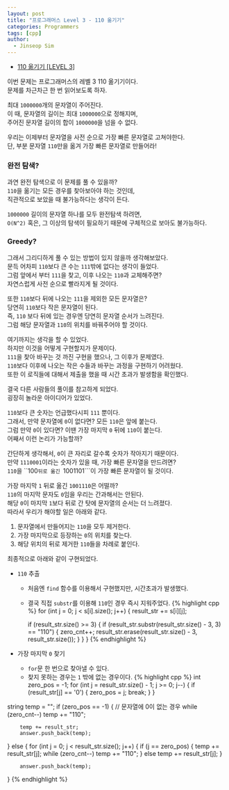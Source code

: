 ```yaml
---
layout: post
title: "프로그래머스 Level 3 - 110 옮기기"
categories: Programmers
tags: [cpp]
author:
  - Jinseop Sim
---
```

- [110 옮기기 [LEVEL 3]](https://school.programmers.co.kr/learn/courses/30/lessons/77886)

이번 문제는 프로그래머스의 레벨 3 110 옮기기이다.  
문제를 차근차근 한 번 읽어보도록 하자.  

최대 ```1000000```개의 문자열이 주어진다.  
이 때, 문자열의 길이는 최대 ```1000000```으로 정해지며,  
주어진 문자열 길이의 합이 ```1000000```을 넘을 수 없다.  

우리는 이제부터 문자열을 사전 순으로 가장 빠른 문자열로 고쳐야한다.  
단, 부분 문자열 ```110```만을 옮겨 가장 빠른 문자열로 만들어라!  

### 완전 탐색?  
과연 완전 탐색으로 이 문제를 풀 수 있을까?  
```110```을 옮기는 모든 경우를 찾아보아야 하는 것인데,  
직관적으로 보았을 때 불가능하다는 생각이 든다.  

```1000000``` 길이의 문자열 하나를 모두 완전탐색 하려면,  
```O(N^2)``` 혹은, 그 이상의 탐색이 필요하기 때문에 구체적으로 보아도 불가능하다.  

### Greedy?
그래서 그리디하게 풀 수 있는 방법이 있지 않을까 생각해보았다.  
문득 어차피 ```110```보다 큰 수는 ```111```밖에 없다는 생각이 들었다.  
그럼 앞에서 부터 ```111```을 찾고, 이후 나오는 ```110```과 교체해주면?  
자연스럽게 사전 순으로 빨라지게 될 것이다.  

또한 ```110```보다 뒤에 나오는 ```111```을 제외한 모든 문자열은?  
당연히 ```110```보다 작은 문자열이 된다.  
즉, ```110``` 보다 뒤에 있는 경우엔 당연히 문자열 순서가 느려진다.  
그럼 해당 문자열과 ```110```의 위치를 바꿔주어야 할 것이다.  

여기까지는 생각을 할 수 있었다.  
하지만 이것을 어떻게 구현할지가 문제이다.  
```111```을 찾아 바꾸는 것 까진 구현을 했으나, 그 이후가 문제였다.  
```110```보다 이후에 나오는 작은 수들과 바꾸는 과정을 구현하기 어려웠다.  
또한 이 로직들에 대해서 제출을 했을 때 시간 초과가 발생함을 확인했다.  

결국 다른 사람들의 풀이를 참고하게 되었다.  
굉장히 놀라운 아이디어가 있었다.  

```110```보다 큰 숫자는 언급했다시피 ```111``` 뿐이다.  
그래서, 만약 문자열에 ```0```이 없다면? 모든 ```110```은 앞에 붙는다.  
그럼 만약 ```0```이 있다면? 이땐 가장 마지막 ```0``` 뒤에 ```110```이 붙는다.  
어째서 이런 논리가 가능할까?  

간단하게 생각해서, ```0```이 큰 자리로 갈수록 숫자가 작아지기 때문이다.  
만약 ```1110001```이라는 숫자가 있을 때, 가장 빠른 문자열을 만드려면?  
```110```을 ``100```뒤로 옮긴 ```1001101```이 가장 빠른 문자열이 될 것이다.  

가장 마지막 ```1``` 뒤로 옮긴 ```1001110```은 어떨까?  
```110```의 마지막 문자도 ```0```임을 우리는 간과해서는 안된다.  
해당 ```0```이 마지막 ```1```보다 뒤로 간 탓에 문자열의 순서는 더 느려졌다.  
따라서 우리가 해야할 일은 아래와 같다.  

1. 문자열에서 만들어지는 ```110```을 모두 제거한다.
2. 가장 마지막으로 등장하는 ```0```의 위치를 찾는다.
3. 해당 위치의 뒤로 제거한 ```110```들을 차례로 붙인다.

최종적으로 아래와 같이 구현되었다.  
- ```110``` 추출
  - 처음엔 ```find``` 함수를 이용해서 구현했지만, 시간초과가 발생했다.
  - 결국 직접 ```substr```를 이용해 ```110```인 경우 즉시 지워주었다.
{% highlight cpp %}
for (int j = 0; j < s[i].size(); j++) {
    result_str += s[i][j];

    if (result_str.size() >= 3) {
      if (result_str.substr(result_str.size() - 3, 3) == "110") {
        zero_cnt++;
        result_str.erase(result_str.size() - 3, result_str.size());
      }
    }
  }
{% endhighlight %}  

- 가장 마지막 ```0``` 찾기
  - ```for```문 한 번으로 찾아낼 수 있다.
  - 찾지 못하는 경우는 ```1``` 밖에 없는 경우이다.
{% highlight cpp %}
int zero_pos = -1;
for (int j = result_str.size() - 1; j >= 0; j--) {
    if (result_str[j] == '0') {
      zero_pos = j;
      break;
    }
}

string temp = "";
if (zero_pos == -1) {
    // 문자열에 0이 없는 경우
        while (zero_cnt--)
          temp += "110";

        temp += result_str;
        answer.push_back(temp);
  }
  else {
      for (int j = 0; j < result_str.size(); j++) {
          if (j == zero_pos) {
              temp += result_str[j];
              while (zero_cnt--)
                  temp += "110";
          }
          else
              temp += result_str[j];
          }

        answer.push_back(temp);
}
{% endhighlight %}  
